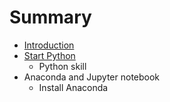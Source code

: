 # Summary

* [Introduction](README.md)
* [Start Python](chapter1.md)
   * Python skill
* Anaconda and Jupyter notebook
   * Install Anaconda

